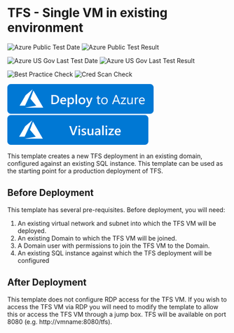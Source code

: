 # TFS - Single VM in existing environment

![Azure Public Test Date](https://azurequickstartsservice.blob.core.windows.net/badges/tfs-standard-existingsql/PublicLastTestDate.svg)
![Azure Public Test Result](https://azurequickstartsservice.blob.core.windows.net/badges/tfs-standard-existingsql/PublicDeployment.svg)

![Azure US Gov Last Test Date](https://azurequickstartsservice.blob.core.windows.net/badges/tfs-standard-existingsql/FairfaxLastTestDate.svg)
![Azure US Gov Last Test Result](https://azurequickstartsservice.blob.core.windows.net/badges/tfs-standard-existingsql/FairfaxDeployment.svg)

![Best Practice Check](https://azurequickstartsservice.blob.core.windows.net/badges/tfs-standard-existingsql/BestPracticeResult.svg)
![Cred Scan Check](https://azurequickstartsservice.blob.core.windows.net/badges/tfs-standard-existingsql/CredScanResult.svg)

[![Deploy To Azure](https://raw.githubusercontent.com/Azure/azure-quickstart-templates/master/1-CONTRIBUTION-GUIDE/images/deploytoazure.svg?sanitize=true)]("https://portal.azure.com/#create/Microsoft.Template/uri/https%3A%2F%2Fraw.githubusercontent.com%2FAzure%2Fazure-quickstart-templates%2Fmaster%2Ftfs-standard-existingsql%2Fazuredeploy.json")  [![Visualize](https://raw.githubusercontent.com/Azure/azure-quickstart-templates/master/1-CONTRIBUTION-GUIDE/images/visualizebutton.svg?sanitize=true)]("http://armviz.io/#/?load=https%3A%2F%2Fraw.githubusercontent.com%2FAzure%2Fazure-quickstart-templates%2Fmaster%2Ftfs-standard-existingsql%2Fazuredeploy.json")
 
 
This template creates a new TFS deployment in an existing domain, configured against an existing SQL instance. This template can be used as the starting point for a production deployment of TFS.

## Before Deployment

This template has several pre-requisites. Before deployment, you will need:

1. An existing virtual network and subnet into which the TFS VM will be deployed.
2. An existing Domain to which the TFS VM will be joined.
3. A Domain user with permissions to join the TFS VM to the Domain.
4. An existing SQL instance against which the TFS deployment will be configured

## After Deployment

This template does not configure RDP access for the TFS VM. If you wish to access the TFS VM via RDP you will need to modify the template to allow this or access the TFS VM through a jump box. TFS will be available on port 8080 (e.g. http://vmname:8080/tfs).


